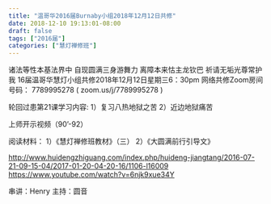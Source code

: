 ```yaml
---
title: "温哥华2016届Burnaby小组2018年12月12日共修"
date: 2018-12-10 19:13:01-08:00
draft: false
tags: ["2016届"]
categories: ["慧灯禅修班"]
---
```

诸法等性本基法界中 自现圆满三身游舞力
离障本来怙主龙钦巴 祈请无垢光尊常护我
16届温哥华慧灯小组共修2018年12月12日星期三6：30pm
网络共修Zoom房间号码： 7789995278 ( zoom.us/j/7789995278 )

轮回过患第21课学习内容: 
1）复习八热地狱之苦
2）近边地狱痛苦

上师开示视频（90’-92）

阅读材料：
1）《慧灯禅修班教材》（三）
2）《大圆满前行引导文》

http://www.huidengzhiguang.com/index.php/huideng-jiangtang/2016-07-21-09-15-04/2017-01-20-04-20-16/1106-l16009
https://www.youtube.com/watch?v=6njk9xue34Y

串讲：Henry 
主持：圆音
